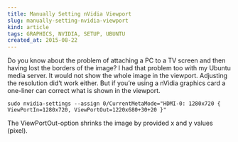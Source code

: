 ```yaml
---
title: Manually Setting nVidia Viewport
slug: manually-setting-nvidia-viewport
kind: article
tags: GRAPHICS, NVIDIA, SETUP, UBUNTU
created_at: 2015-08-22
---
```


Do you know about the problem of attaching a PC to a TV screen and then having lost
the borders of the image? I had that problem too with my Ubuntu media server.
It would not show the whole image in the viewport. Adjusting the resolution did’t
work either. But if you’re using a nVidia graphics card a one-liner can correct what is
shown in the viewport.

    sudo nvidia-settings --assign 0/CurrentMetaMode="HDMI-0: 1280x720 { ViewPortIn=1280x720, ViewPortOut=1220x680+30+20 }"

The ViewPortOut-option shrinks the image by provided x and y values (pixel).
